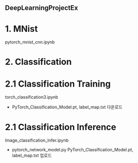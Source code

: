 ## DeepLearningProjectEx

# 1. MNist

pytorch_mnist_cnn.ipynb

# 2. Classification

# 2.1 Classification Training 

torch_classification3.ipynb

- PyTorch_Classification_Model.pt, label_map.txt 다운로드

# 2.1 Classification Inference 

Image_classification_Infer.ipynb

- pytorch_network_model.py PyTorch_Classification_Model.pt, label_map.txt 업로드

